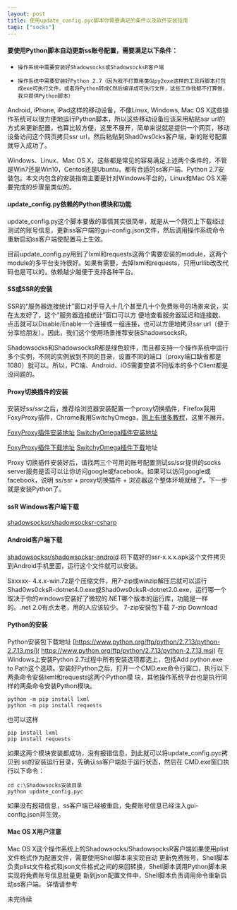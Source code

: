 ```yaml
---
layout: post
title: 使用update_config.pyc脚本你需要满足的条件以及软件安装指南
tags: ["socks"]
---
```


#### 要使用Python脚本自动更新ss账号配置，需要满足以下条件：

-     操作系统中需要安装好Shadowsocks或ShadowsocksR客户端
-     操作系统中需要安装好Python 2.7（因为我不打算用类似py2exe这样的工具将脚本打包成exe可执行文件，或者将Python转成C然后编译成可执行文件，这些工作我都不打算做，我只提供Python脚本）

Android, iPhone, iPad这样的移动设备，不像Linux, Windows, Mac OS X这些操作系统可以很方便地运行Python脚本，所以这些移动设备应该采用粘贴ssr url的方式来更新配置，也算比较方便，这里不展开，简单来说就是提供一个网页，移动设备访问这个网页拷贝ssr url，然后粘贴到Shad0ws0cks客户端，新的账号配置就导入成功了。

Windows、Linux、Mac OS X，这些都是常见的容易满足上述两个条件的，不管是Win7还是Win10，Centos还是Ubuntu，都有合适的ss客户端、Python 2.7安装包。本文内包含的安装指南主要是针对Windows平台的，Linux和Mac OS X需要完成的步骤是类似的。

#### update_config.py依赖的Python模块和功能

update_config.py这个脚本要做的事情其实很简单，就是从一个网页上下载经过测试的账号信息，更新ss客户端的gui-config.json文件，然后调用操作系统命令重新启动ss客户端使配置马上生效。

目前update_config.py用到了lxml和requests这两个需要安装的module，这两个module的多平台支持很好。如果有需要，去掉lxml和requests，只用urllib改改代码也是可以的，依赖越少越便于支持各种平台。

#### SS或SSR的安装

SSR的“服务器连接统计”窗口对于导入十几个甚至几十个免费账号的场景来说，实在太友好了，这个“服务器连接统计”窗口可以方 便地查看服务器延迟和连接数、点击就可以Disable/Enable一个连接或一组连接，也可以方便地拷贝ssr url（便于分享给朋友）。因此，我们这个使用场景推荐安装ShadowsocksR。

Shadowsocks和ShadowsocksR都是绿色软件，而且都支持一个操作系统中运行多个实例，不同的实例放到不同的目录，设置不同的端口（proxy端口缺省都是 1080）就可以。所以，PC端、Android、iOS需要安装不同版本的多个Client都是没问题的。


#### Proxy切换插件的安装
安装好ss/ssr之后，推荐给浏览器安装配置一个proxy切换插件，Firefox我用FoxyProxy插件，Chrome我用SwitchyOmega，[网上有很多教程](https://doub.bid/ss-jc26/)，这里不展开。

[FoxyProxy插件安装地址](https://addons.mozilla.org/en-US/firefox/addon/foxyproxy-standard/) [SwitchyOmega插件安装地址](https://chrome.google.com/webstore/detail/proxy-switchyomega/padekgcemlokbadohgkifijomclgjgif?hl=zh-CN)

[FoxyProxy插件下载地址](https://addons.cdn.mozilla.net/user-media/addons/2464/foxyproxy_standard-4.6.5-fx+sm+tb.xpi) [SwitchyOmega插件下载](https://github.com/FelisCatus/SwitchyOmega/releases)地址

Proxy 切换插件安装好后，请找两三个可用的账号配置测试ss/ssr提供的socks server服务是否可以让你访问google或facebook。如果可以访问google或facebook，说明 ss/ssr + proxy切换插件 + 浏览器这个整体环境就绪了。下一步就是安装Python了。

#### ssR Windows客户端下载
[shadowsocksr/shadowsocksr-csharp](https://github.com/shadowsocksr/shadowsocksr-csharp/releases)

#### Android客户端下载
[shadowsocksr/shadowsocksr-android](https://github.com/shadowsocksr/shadowsocksr-android/releases)
将下载好的ssr-x.x.x.apk这个文件拷贝到Android手机里面，运行这个文件就可以安装。

Sxxxxx- 4.x.x-win.7z是个压缩文件，用7-zip或winzip解压后就可以运行Shad0ws0cksR-dotnet4.0.exe或Shad0ws0cksR-dotnet2.0.exe，运行哪一个取决于你的windows安装好了微软的.NET哪个版本的运行库，功能是一样的。.net 2.0有点太老，用的人应该较少。
7-zip安装包下载 7-zip Download

#### Python的安装

Python安装包下载地址 [https://www.python.org/ftp/python/2.7.13/python-2.7.13.msi]( https://www.python.org/ftp/python/2.7.13/python-2.7.13.msi)
在 Windows上安装Python 2.7过程中所有安装选项都选上，包括Add python.exe to Path这个选项。安装好Python之后，打开一个CMD.exe命令行窗口，执行以下两条命令安装lxml和requests这两个Python模 块，其他操作系统平台也是执行同样的两条命令安装Python模块。

    python -m pip install lxml
    python -m pip install requests

也可以这样

    pip install lxml
    pip install requests

如果这两个模块安装都成功，没有报错信息，到此就可以将update_config.pyc拷贝到 ss的安装运行目录，先确认ss客户端处于运行状态，然后在 CMD.exe窗口执行以下命令：

    cd c:\Shadowsocks安装目录
    python update_config.pyc

如果没有报错信息，ss客户端已经被重启，免费账号信息已经注入gui-config.json并生效。

#### Mac OS X用户注意

Mac OS X这个操作系统上的Shadowsocks/ShadowsocksR客户端如果使用plist文件格式作为配置文件，需要使用Shell脚本来实现自动 更新免费账号，Shell脚本负责plist文件格式和json文件格式之间的来回转换，Shell脚本调用Python脚本来实现将免费账号信息批量更 新到json配置文件中，Shell脚本负责调用命令重新启动ss客户端。
详情请参考

未完待续